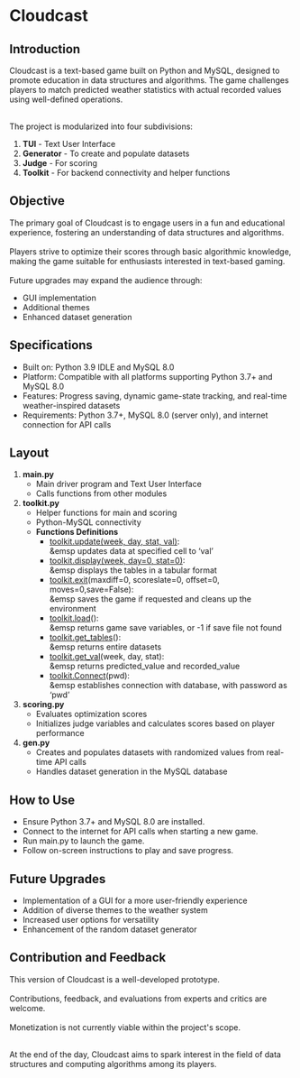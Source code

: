 <h1>Cloudcast</h1>
<h2>Introduction</h2>
Cloudcast is a text-based game built on Python and MySQL, designed to promote education in data structures and algorithms. 
The game challenges players to match predicted weather statistics with actual recorded values using well-defined operations.</br></br>

The project is modularized into four subdivisions: <ol>
  <li><b>TUI</b> - Text User Interface</li>
  <li><b>Generator</b> - To create and populate datasets</li> 
  <li><b>Judge</b> - For scoring</li>
  <li><b>Toolkit</b> - For backend connectivity and helper functions</li>
</ol>

<h2>Objective</h2>
The primary goal of Cloudcast is to engage users in a fun and educational experience, fostering an understanding of data structures and algorithms. 
</br></br>
Players strive to optimize their scores through basic algorithmic knowledge, making the game suitable for enthusiasts interested in text-based gaming. 
</br></br>
Future upgrades may expand the audience through:<ul>
 <li>GUI implementation</li>
 <li>Additional themes</li>
 <li>Enhanced dataset generation</li></ul>

<h2>Specifications</h2>
<ul>
  <li>Built on: Python 3.9 IDLE and MySQL 8.0</li>
  <li>Platform: Compatible with all platforms supporting Python 3.7+ and MySQL 8.0</li>
  <li>Features: Progress saving, dynamic game-state tracking, and real-time weather-inspired datasets</li>
  <li>Requirements: Python 3.7+, MySQL 8.0 (server only), and internet connection for API calls</li>
</ul>

<h2>Layout</h2>
<ol>
<li><b>main.py</b>
  <ul>
  <li>Main driver program and Text User Interface</li>
  <li>Calls functions from other modules</li>
  </ul>
</li>
<li><b>toolkit.py</b>
  <ul>
<li>Helper functions for main and scoring</li>
<li>Python-MySQL connectivity</li>
<li><b>Functions Definitions</b><ul>
  <li><u>toolkit.update(week, day, stat, val)</u>:</br>
  &emsp updates data at specified cell to ‘val’
  </li>
  <li><u>toolkit.display(week, day=0, stat=0)</u>:</br>
  &emsp displays the tables in a tabular format
  </li>
  <li><u>toolkit.exit</u>(maxdiff=0, scoreslate=0, offset=0, moves=0,save=False):</br>
  &emsp saves the game if requested and cleans up the environment
</li>
  <li><u>toolkit.load</u>():</br>
  &emsp	returns game save variables, or -1 if save file not found
</li>
  <li><u>toolkit.get_tables</u>():</br>
  &emsp returns entire datasets
</li>
  <li><u>toolkit.get_val</u>(week, day, stat):</br>
  &emsp returns predicted_value and recorded_value
</li>
  <li><u>toolkit.Connect</u>(pwd):</br>
  &emsp establishes connection with database, with password as ‘pwd’
</li>
</ul>
</li>
  </ul>
</li>
<li><b>scoring.py</b>
  <ul>
<li>Evaluates optimization scores</li>
<li>Initializes judge variables and calculates scores based on player performance</li> 
  </ul>
</li>
<li><b>gen.py</b>
  <ul>
<li>Creates and populates datasets with randomized values from real-time API calls</li>
<li>Handles dataset generation in the MySQL database</li>
  </ul>
</li>
</ol>

<H2>How to Use</H2>
<ul>
  <li>Ensure Python 3.7+ and MySQL 8.0 are installed.</li>
  <li>Connect to the internet for API calls when starting a new game.</li>
  <li>Run main.py to launch the game.</li>
  <li>Follow on-screen instructions to play and save progress.</li>
</ul>

<h2>Future Upgrades</h2>
<ul>
  <li>Implementation of a GUI for a more user-friendly experience</li>
  <li>Addition of diverse themes to the weather system</li>
  <li>Increased user options for versatility</li>
  <li>Enhancement of the random dataset generator</li>
</ul>

<h2>Contribution and Feedback</h2>
This version of Cloudcast is a well-developed prototype. </br></br>
Contributions, feedback, and evaluations from experts and critics are welcome.</br></br>
Monetization is not currently viable within the project's scope.
</br></br>

At the end of the day, Cloudcast aims to spark interest in the field of data structures and computing algorithms among its players.
